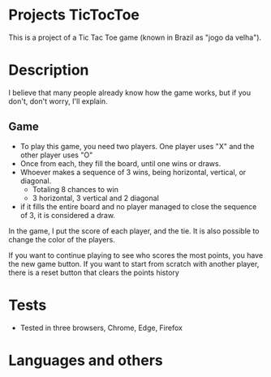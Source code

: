# Projects TicTocToe

This is a project of a Tic Tac Toe game (known in Brazil as "jogo da velha").

# Description

I believe that many people already know how the game works, but if you don't, don't worry, I'll explain.

## Game

- To play this game, you need two players. One player uses "X" and the other player uses "O"
- Once from each, they fill the board, until one wins or draws.
- Whoever makes a sequence of 3 wins, being horizontal, vertical, or diagonal.
	- Totaling 8 chances to win
	- 3 horizontal, 3 vertical and 2 diagonal
- if it fills the entire board and no player managed to close the sequence of 3, it is considered a draw.


In the game, I put the score of each player, and the tie.
It is also possible to change the color of the players.

If you want to continue playing to see who scores the most points, you have the new game button.
If you want to start from scratch with another player, there is a reset button that clears the points history


# Tests

- Tested in three browsers, Chrome, Edge, Firefox


# Languages and others

